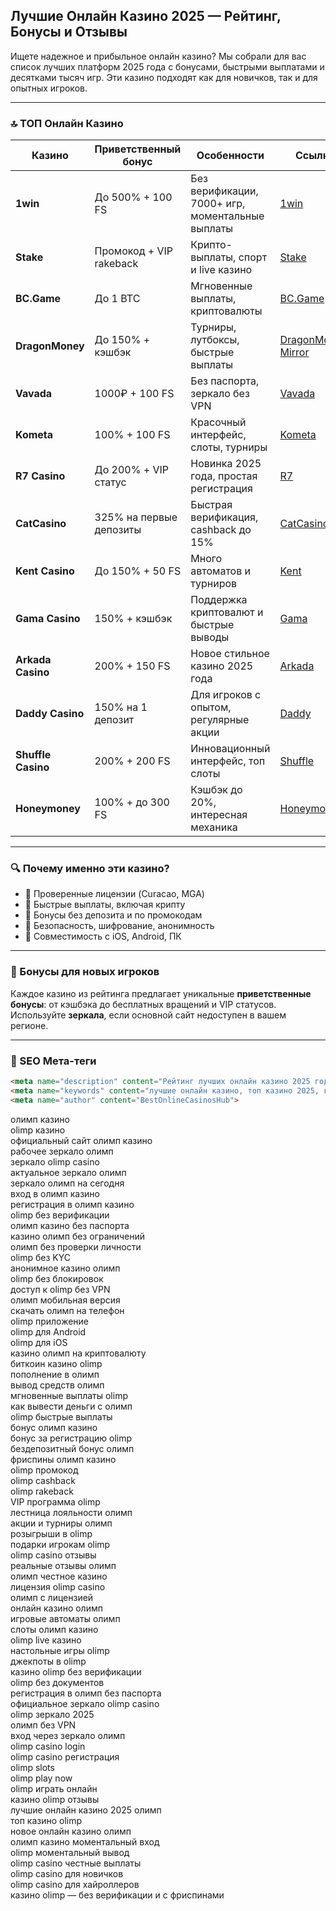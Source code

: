 ## Лучшие Онлайн Казино 2025 — Рейтинг, Бонусы и Отзывы

Ищете надежное и прибыльное онлайн казино? Мы собрали для вас список лучших платформ 2025 года с бонусами, быстрыми выплатами и десятками тысяч игр. Эти казино подходят как для новичков, так и для опытных игроков.

---

### 🔝 ТОП Онлайн Казино

| Казино             | Приветственный бонус    | Особенности                                      | Ссылка                                                                                    |
| ------------------ | ----------------------- | ------------------------------------------------ | ----------------------------------------------------------------------------------------- |
| **1win**           | До 500% + 100 FS        | Без верификации, 7000+ игр, моментальные выплаты | [1win](https://1wzyuh.com/?open=register&p=xk7f)                                          |
| **Stake**          | Промокод + VIP rakeback | Крипто-выплаты, спорт и live казино              | [Stake](https://stake.com/?c=JiMxFVsp)                                                    |
| **BC.Game**        | До 1 BTC                | Мгновенные выплаты, криптовалюты                 | [BC.Game](https://bcgame.nz/i-3a9esjz8l-n/)                                               |
| **DragonMoney**    | До 150% + кэшбэк        | Турниры, лутбоксы, быстрые выплаты               | [DragonMoney](https://drg.so/ff0b01f78), [Mirror](https://drg.so/f9003de54)               |
| **Vavada**         | 1000₽ + 100 FS          | Без паспорта, зеркало без VPN                    | [Vavada](https://gate707.com/?promo=3c934242-fecd-4cda-a44a-90abcf3b2407&target=register) |
| **Kometa**         | 100% + 100 FS           | Красочный интерфейс, слоты, турниры              | [Kometa](https://tropical-path.com/s7d8a1999)                                             |
| **R7 Casino**      | До 200% + VIP статус    | Новинка 2025 года, простая регистрация           | [R7](https://aristocratic-hall.com/s7f064747)                                             |
| **CatCasino**      | 325% на первые депозиты | Быстрая верификация, cashback до 15%             | [CatCasino](https://catchthecatthree.com/s74cd5c49)                                       |
| **Kent Casino**    | До 150% + 50 FS         | Много автоматов и турниров                       | [Kent](https://pamuatinat.xyz/s9e2edfac)                                                  |
| **Gama Casino**    | 150% + кэшбэк           | Поддержка криптовалют и быстрые выводы           | [Gama](https://preesiader.com/s712d6f5e)                                                  |
| **Arkada Casino**  | 200% + 150 FS           | Новое стильное казино 2025 года                  | [Arkada](https://grid-cyberlane.com/s9372df9a)                                            |
| **Daddy Casino**   | 150% на 1 депозит       | Для игроков с опытом, регулярные акции           | [Daddy](https://aeruborony.com/se5595b94)                                                 |
| **Shuffle Casino** | 200% + 200 FS           | Инновационный интерфейс, топ слоты               | [Shuffle](https://shuffle888.com?r=uwPm692XQN)                                            |
| **Honeymoney**     | 100% + до 300 FS        | Кэшбэк до 20%, интересная механика               | [Honeymoney](https://honeymoneybonus.com/?ref=ODkyOTZfcmVmZXJyYWw=)                       |

---

### 🔍 Почему именно эти казино?

* 🎯 Проверенные лицензии (Curacao, MGA)
* 🚀 Быстрые выплаты, включая крипту
* 🎁 Бонусы без депозита и по промокодам
* 🔐 Безопасность, шифрование, анонимность
* 📱 Совместимость с iOS, Android, ПК

---

### 🎁 Бонусы для новых игроков

Каждое казино из рейтинга предлагает уникальные **приветственные бонусы**: от кэшбэка до бесплатных вращений и VIP статусов. Используйте **зеркала**, если основной сайт недоступен в вашем регионе.

---

### 📌 SEO Мета-теги

```html
<meta name="description" content="Рейтинг лучших онлайн казино 2025 года. Список проверенных сайтов с бонусами, отзывами и быстрыми выплатами.">
<meta name="keywords" content="лучшие онлайн казино, топ казино 2025, казино с бонусами, казино зеркало, играть в казино">
<meta name="author" content="BestOnlineCasinosHub">
```

олимп казино  
olimp казино  
официальный сайт олимп казино  
рабочее зеркало олимп  
зеркало olimp casino  
актуальное зеркало олимп  
зеркало олимп на сегодня  
вход в олимп казино  
регистрация в олимп казино  
olimp без верификации  
олимп казино без паспорта  
казино олимп без ограничений  
олимп без проверки личности  
olimp без KYC  
анонимное казино олимп  
olimp без блокировок  
доступ к olimp без VPN  
олимп мобильная версия  
скачать олимп на телефон  
olimp приложение  
olimp для Android  
olimp для iOS  
казино олимп на криптовалюту  
биткоин казино olimp  
пополнение в олимп  
вывод средств олимп  
мгновенные выплаты olimp  
как вывести деньги с олимп  
olimp быстрые выплаты  
бонус олимп казино  
бонус за регистрацию olimp  
бездепозитный бонус олимп  
фриспины олимп казино  
olimp промокод  
olimp cashback  
olimp rakeback  
VIP программа olimp  
лестница лояльности олимп  
акции и турниры олимп  
розыгрыши в olimp  
подарки игрокам olimp  
olimp casino отзывы  
реальные отзывы олимп  
олимп честное казино  
лицензия olimp casino  
олимп с лицензией  
онлайн казино олимп  
игровые автоматы олимп  
слоты олимп казино  
olimp live казино  
настольные игры olimp  
джекпоты в olimp  
казино olimp без верификации  
olimp без документов  
регистрация в олимп без паспорта  
официальное зеркало olimp casino  
olimp зеркало 2025  
олимп без VPN  
вход через зеркало олимп  
olimp casino login  
olimp casino регистрация  
olimp slots  
olimp play now  
olimp играть онлайн  
казино olimp отзывы  
лучшие онлайн казино 2025 олимп  
топ казино olimp  
новое онлайн казино олимп  
олимп казино моментальный вход  
olimp моментальный вывод  
olimp casino честные выплаты  
olimp casino для новичков  
olimp casino для хайроллеров  
казино olimp — без верификации и с фриспинами  
